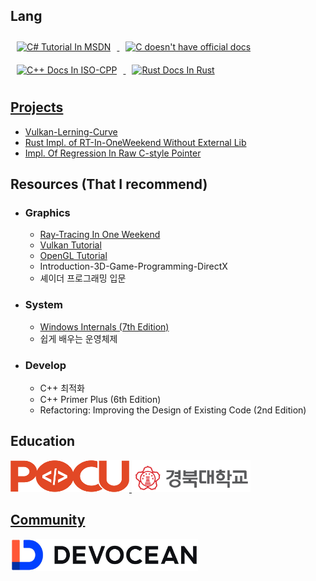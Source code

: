 ## Lang

<div align="Left">  
<a href="https://learn.microsoft.com/ko-kr/dotnet/csharp/" target="_blank">
<img style="margin: 10px" src="https://profilinator.rishav.dev/skills-assets/csharp-original.svg" alt="C# Tutorial In MSDN" height="72" />
  
<a href="https://ko.wikipedia.org/wiki/C_%EC%96%B8%EC%96%B4%EC%9D%98_%EB%AC%B8%EB%B2%95" target="_blank">
<img style="margin: 10px" src="https://profilinator.rishav.dev/skills-assets/c-original.svg" alt="C doesn't have official docs" height="72" />  
  
<a href="https://isocpp.org/get-started" target="_blank">
<img style="margin: 10px" src="https://profilinator.rishav.dev/skills-assets/cplusplus-original.svg" alt="C++ Docs In ISO-CPP" height="72" />  
  
<a href="https://doc.rust-lang.org/stable/book/" target="_blank">
<img style="margin: 10px" src="https://profilinator.rishav.dev/skills-assets/rust-plain.svg" alt="Rust Docs In Rust " height="72" />  
  
</div>  
  
## Projects  
  
  * [Vulkan-Lerning-Curve](https://github.com/DevGolbang/vulkan_tutorial)
  * [Rust Impl. of RT-In-OneWeekend Without External Lib](https://github.com/DevGolbang/RayTracingInOneWeekend-Rust)
  * [Impl. Of Regression In Raw C-style Pointer]()
  
## Resources (That I recommend)
  
  * ### Graphics
  
    - [Ray-Tracing In One Weekend](https://raytracing.github.io/books/RayTracingTheNextWeek.html)
    - [Vulkan Tutorial](https://vulkan-tutorial.com/)
    - [OpenGL Tutorial](https://opengl-tutorial.org/)
    - Introduction-3D-Game-Programming-DirectX
    - 셰이더 프로그래밍 입문
  
  * ### System
  
    - [Windows Internals (7th Edition)](https://learn.microsoft.com/en-us/sysinternals/resources/windows-internals)
    - 쉽게 배우는 운영체제
  
  * ### Develop
  
    - C++ 최적화
    - C++ Primer Plus (6th Edition)
    - Refactoring: Improving the Design of Existing Code (2nd Edition)
  
## Education

<div align="left" >
  
<a href="https://pocu.academy/ko" target="_blank">
<img style="padding: 100 px" src="pocu_logo.png" width=190 height=51 />


<a href="https://knu.ac.kr/" target="_blank">
<img style="padding: 100 px" src="KNU_LOGO.png" width=190 height=51 />
  
 </div> 
  
## Community

<div align="left"> 
<a href="https://devocean.sk.com/" target="_blank">
<img src="devocean.jpg" width=300 height=51/>
 </div> 
